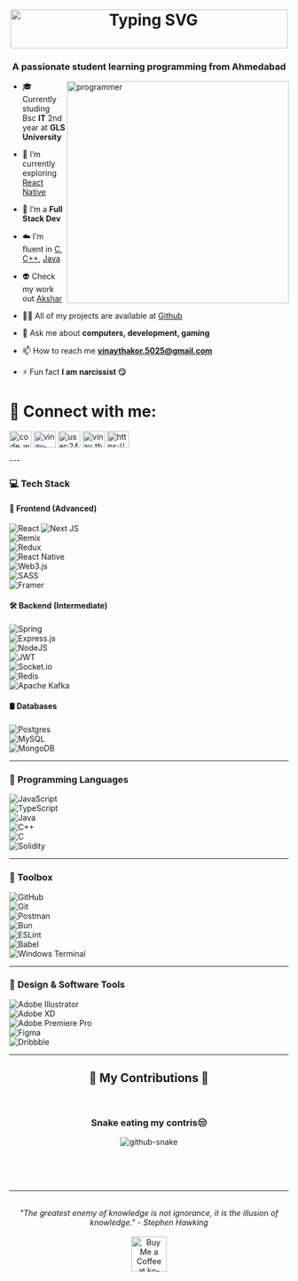 <h1 align="Center"><img height=70 width=500 src="https://readme-typing-svg.demolab.com?font=Fira+Code&duration=3000&center=true&vCenter=true&random=false&width=435&lines=Heyy+there👋🏻;I+am+Vinay🦅" alt="Typing SVG" /></a></h1>
<h3 align="center">A passionate student learning programming from Ahmedabad</h3>

<img src="https://cdn.dribbble.com/users/1162077/screenshots/3848914/programmer.gif" width="400"  alt="programmer" align="right">

- 🎓 Currently studing Bsc **IT** 2nd year at **GLS University**

- 🔭 I’m currently exploring [React Native](https://github.com/vinay-th/Zoober)

- 🌱 I’m a **Full Stack Dev**

- ☁️ I’m fluent in [C](https://github.com/vinay-th/Adv_C_Assignmenmts), [C++](https://github.com/vinay-th/Supreme_DSA), [Java](https://github.com/vinay-th/learn-workspace/tree/main/Java)

- 👽 Check my work out [Akshar](https://akshar-theta.vercel.app/)

- 👨‍💻 All of my projects are available at [Github](https://github.com/vinay-th)

- 💬 Ask me about **computers, development, gaming**

- 📫 How to reach me **vinaythakor.5025@gmail.com**

- ⚡ Fun fact **I am narcissist 😏**


  


# 📲 Connect with me:
<p align="left">
<a href="https://twitter.com/code_with_vinay" target="blank"><img align="center" src="https://raw.githubusercontent.com/rahuldkjain/github-profile-readme-generator/master/src/images/icons/Social/twitter.svg" alt="code_with_vinay" height="30" width="40" /></a>
<a href="https://linkedin.com/in/vinay-thakor" target="blank"><img align="center" src="https://raw.githubusercontent.com/rahuldkjain/github-profile-readme-generator/master/src/images/icons/Social/linked-in-alt.svg" alt="vinay-thakor" height="30" width="40" /></a>
<a href="https://stackoverflow.com/users/user:24426975" target="blank"><img align="center" src="https://raw.githubusercontent.com/rahuldkjain/github-profile-readme-generator/master/src/images/icons/Social/stack-overflow.svg" alt="user:24426975" height="30" width="40" /></a>
<a href="https://instagram.com/vinay_thakor._" target="blank"><img align="center" src="https://raw.githubusercontent.com/rahuldkjain/github-profile-readme-generator/master/src/images/icons/Social/instagram.svg" alt="vinay_thakor._" height="30" width="40" /></a>
<a href="https://discord.gg/https://discord.gg/NZFDtnjT" target="blank"><img align="center" src="https://raw.githubusercontent.com/rahuldkjain/github-profile-readme-generator/master/src/images/icons/Social/discord.svg" alt="https://discord.gg/NZFDtnjT" height="30" width="40" /></a>
</p>
---

### 💻 **Tech Stack**

#### 🚀 **Frontend (Advanced)**  
![React](https://img.shields.io/badge/react-%2320232a.svg?style=for-the-badge&logo=react&logoColor=%2361DAFB)  ![Next JS](https://img.shields.io/badge/Next-black?style=for-the-badge&logo=next.js&logoColor=white)  
![Remix](https://img.shields.io/badge/remix-%23000.svg?style=for-the-badge&logo=remix&logoColor=white)  
![Redux](https://img.shields.io/badge/redux-%23593d88.svg?style=for-the-badge&logo=redux&logoColor=white)  
![React Native](https://img.shields.io/badge/react%20native-%2320232a.svg?style=for-the-badge&logo=react&logoColor=%2361DAFB)  
![Web3.js](https://img.shields.io/badge/web3.js-F16822?style=for-the-badge&logo=web3.js&logoColor=white)  
![SASS](https://img.shields.io/badge/SASS-hotpink.svg?style=for-the-badge&logo=SASS&logoColor=white)  
![Framer](https://img.shields.io/badge/Framer-black?style=for-the-badge&logo=framer&logoColor=blue)

#### 🛠️ **Backend (Intermediate)**  
![Spring](https://img.shields.io/badge/spring-%236DB33F.svg?style=for-the-badge&logo=spring&logoColor=white)  
![Express.js](https://img.shields.io/badge/express.js-%23404d59.svg?style=for-the-badge&logo=express&logoColor=%2361DAFB)  
![NodeJS](https://img.shields.io/badge/node.js-6DA55F?style=for-the-badge&logo=node.js&logoColor=white)  
![JWT](https://img.shields.io/badge/JWT-black?style=for-the-badge&logo=JSON%20web%20tokens)  
![Socket.io](https://img.shields.io/badge/Socket.io-black?style=for-the-badge&logo=socket.io&badgeColor=010101)  
![Redis](https://img.shields.io/badge/redis-%23DD0031.svg?style=for-the-badge&logo=redis&logoColor=white)  
![Apache Kafka](https://img.shields.io/badge/Apache%20Kafka-000?style=for-the-badge&logo=apachekafka)

#### 🛢️ **Databases**  
![Postgres](https://img.shields.io/badge/postgres-%23316192.svg?style=for-the-badge&logo=postgresql&logoColor=white)  
![MySQL](https://img.shields.io/badge/mysql-4479A1.svg?style=for-the-badge&logo=mysql&logoColor=white)  
![MongoDB](https://img.shields.io/badge/MongoDB-%234ea94b.svg?style=for-the-badge&logo=mongodb&logoColor=white)  

---

### 💾 **Programming Languages**  
![JavaScript](https://img.shields.io/badge/javascript-%23323330.svg?style=for-the-badge&logo=javascript&logoColor=%23F7DF1E)  
![TypeScript](https://img.shields.io/badge/typescript-%23007ACC.svg?style=for-the-badge&logo=typescript&logoColor=white)  
![Java](https://img.shields.io/badge/java-%23ED8B00.svg?style=for-the-badge&logo=openjdk&logoColor=white)  
![C++](https://img.shields.io/badge/c++-%2300599C.svg?style=for-the-badge&logo=c%2B%2B&logoColor=white)  
![C](https://img.shields.io/badge/c-%2300599C.svg?style=for-the-badge&logo=c&logoColor=white)  
![Solidity](https://img.shields.io/badge/Solidity-%23363636.svg?style=for-the-badge&logo=solidity&logoColor=white)

---

### 🧰 **Toolbox**  
![GitHub](https://img.shields.io/badge/github-%23121011.svg?style=for-the-badge&logo=github&logoColor=white)  
![Git](https://img.shields.io/badge/git-%23F05033.svg?style=for-the-badge&logo=git&logoColor=white)  
![Postman](https://img.shields.io/badge/Postman-FF6C37?style=for-the-badge&logo=postman&logoColor=white)  
![Bun](https://img.shields.io/badge/Bun-%23000000.svg?style=for-the-badge&logo=bun&logoColor=white)  
![ESLint](https://img.shields.io/badge/ESLint-4B3263?style=for-the-badge&logo=eslint&logoColor=white)  
![Babel](https://img.shields.io/badge/Babel-F9DC3e?style=for-the-badge&logo=babel&logoColor=black)  
![Windows Terminal](https://img.shields.io/badge/Windows%20Terminal-%234D4D4D.svg?style=for-the-badge&logo=windows-terminal&logoColor=white)  

---

### 🎨 **Design & Software Tools**  
![Adobe Illustrator](https://img.shields.io/badge/adobe%20illustrator-%23FF9A00.svg?style=for-the-badge&logo=adobe%20illustrator&logoColor=white)  
![Adobe XD](https://img.shields.io/badge/Adobe%20XD-470137?style=for-the-badge&logo=Adobe%20XD&logoColor=#FF61F6)  
![Adobe Premiere Pro](https://img.shields.io/badge/Adobe%20Premiere%20Pro-9999FF.svg?style=for-the-badge&logo=Adobe%20Premiere%20Pro&logoColor=white)  
![Figma](https://img.shields.io/badge/figma-%23F24E1E.svg?style=for-the-badge&logo=figma&logoColor=white)  
![Dribbble](https://img.shields.io/badge/Dribbble-EA4C89?style=for-the-badge&logo=dribbble&logoColor=white)

---

<div align="center">
  <h2>🐍 My Contributions 🐍</h2>
  <br>
  <h3>Snake eating my contris😒</h3>
  <picture>
  <source media="(prefers-color-scheme: dark)" srcset="https://raw.githubusercontent.com/tobiasmeyhoefer/tobiasmeyhoefer/output/github-snake-dark.svg" />
  <source media="(prefers-color-scheme: light)" srcset="https://raw.githubusercontent.com/tobiasmeyhoefer/tobiasmeyhoefer/output/github-snake.svg" />
  <img alt="github-snake" src="https://raw.githubusercontent.com/tobiasmeyhoefer/tobiasmeyhoefer/output/github-snake.svg" />
</picture>
  
  <br/><br/><br/>
</div>
<hr/>

<br/>

<div align="center">
  <i>"The greatest enemy of knowledge is not ignorance, it is the illusion of knowledge." - Stephen Hawking</i>
  <br><br>
<a href='https://ko-fi.com/vinaythakor' target='_blank'><img height='64' style='border:0px;height:64px;' src='https://storage.ko-fi.com/cdn/kofi1.png?v=3' border='0' alt='Buy Me a Coffee at ko-fi.com' /></a>
</div>
